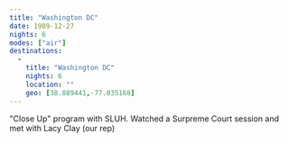 ```yaml
---
title: "Washington DC"
date: 1989-12-27
nights: 6
modes: ["air"]
destinations:
  -
    title: "Washington DC"
    nights: 6
    location: ""
    geo: [38.889441,-77.035168]
---
```


"Close Up" program with SLUH. Watched a Surpreme Court session and met with Lacy Clay (our rep)

